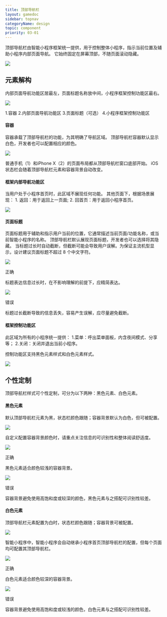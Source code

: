 ```yaml
---
title: 顶部导航栏
layout: gamedoc
sidebar: topnav
categoryName: design
topic: component
priority: 03-01
---
```


顶部导航栏由智能小程序框架统一提供，用于控制整体小程序，指示当前位置及辅助小程序内部页面导航。
它始终固定在屏幕顶部，不随页面滚动隐藏。
<div class="m-doc-custom-examples">
	<div class="m-doc-custom-examples-error ">
		<img src="/img/design/component/topnav/1.png">
	</div>
</div>

## 元素解构
内部页面导航功能区居最左，页面标题名称放中间，小程序框架控制功能区最右。
<div class="m-doc-custom-examples">
	<div class="m-doc-custom-examples-error">
		<img src="/img/design/component/topnav/2.png"><p class="m-doc-custom-examples-text">1.容器
2.内部页面导航功能区
3.页面标题（可选）
4.小程序框架控制功能区</p>
	</div>
</div>

#### 容器
容器承载了顶部导航栏的功能，为其明确了导航区域。
顶部导航栏容器默认显示白色，开发者也可以配置相应的颜色。
<div class="m-doc-custom-examples">
	<div class="m-doc-custom-examples-correct">
		<img src="/img/design/component/topnav/2-9.png"><p class="m-doc-custom-examples-text">普通手机（1）和iPhone X（2）的页面布局都从顶部导航栏窗口底部开始。
iOS状态栏会随着顶部导航栏元素和容器背景自动改变。</p>
	</div>
</div>

#### 框架内部导航功能区
<div class="m-doc-custom-text-image">
 	<div>
 		<p>当用户处于小程序首页时，此区域不展现任何功能。
 			其他页面下，根据场景展现：
1. 返回：用于返回上一页面;
2. 回首页：用于返回小程序首页。
		</p>
 	</div>
 		<div><img src="/img/design/component/topnav/3.png">
		</div>
	</div>
</div>


#### 页面标题
页面标题用于辅助和指示用户当前的位置，它通常描述当前页面/功能名称，或当前智能小程序的名称。
顶部导航栏默认展现页面标题，开发者也可以选择将其隐藏。
当标题过长时自动截断，但截断可能会导致用户误解。为保证主流机型显示，设计建议页面标题不超过 8 个中文字符。
<div class="m-doc-custom-examples">
	<div class="m-doc-custom-examples-correct">
		<img src="/img/design/component/topnav/4-1.png">
		<p class="m-doc-custom-examples-title">正确</p><p class="m-doc-custom-examples-text">标题表达信息过长时，在不影响理解的前提下，应精简表达。</p>
	</div>
	<div class="m-doc-custom-examples-error ">
		<img src="/img/design/component/topnav/4-2.png">
		<p class="m-doc-custom-examples-title">错误</p><p class="m-doc-custom-examples-text">标题过长截断导致的信息丢失，容易产生误解，应尽量避免截断。</p>
	</div>
</div>

#### 框架控制功能区
<div class="m-doc-custom-text-image">
 	<div>
 		<p>此区域为所有的小程序统一提供：
1.菜单：呼出菜单面板，内含夜间模式、分享等；
2.关闭：关闭并退出当前小程序。

控制功能区支持黑色元素样式和白色元素样式。
		</p>
 	</div>
 	<div><img src="/img/design/component/topnav/5.png">
	</div>
</div>


## 个性定制
顶部导航栏样式可个性定制，可分为以下两种：黑色元素、白色元素。

#### 黑色元素
默认顶部导航栏元素为黑，状态栏颜色跟随；容器背景默认为白色，但可被配置。
<div class="m-doc-custom-examples">
	<div class="m-doc-custom-examples-error ">
		<img src="/img/design/component/topnav/6.png">
	</div>
</div>

自定义配置容器背景颜色时，请重点关注信息的可识别性和整体阅读舒适度。
<div class="m-doc-custom-examples">
	<div class="m-doc-custom-examples-correct">
		<img src="/img/design/component/topnav/7-1.png">
		<p class="m-doc-custom-examples-title">正确</p><p class="m-doc-custom-examples-text">黑色元素适合颜色较浅的容器背景。</p>
	</div>
	<div class="m-doc-custom-examples-error ">
		<img src="/img/design/component/topnav/7-2.png">
		<p class="m-doc-custom-examples-title">错误</p><p class="m-doc-custom-examples-text">容器背景避免使用高饱和度或较深的颜色，黑色元素与之搭配可识别性较差。</p>
	</div>
</div>

#### 白色元素
顶部导航栏元素配置为白时，状态栏颜色跟随；容器背景可被配置。
<div class="m-doc-custom-examples">
	<div class="m-doc-custom-examples-correct">
		<img src="/img/design/component/topnav/8.png">
	</div>
</div>

智能小程序中，智能小程序会自动继承小程序首页顶部导航栏的配置，但每个页面均可配置其顶部导航栏。
<div class="m-doc-custom-examples">
	<div class="m-doc-custom-examples-correct">
		<img src="/img/design/component/topnav/9-1.png">
		<p class="m-doc-custom-examples-title">正确</p><p class="m-doc-custom-examples-text">白色元素适合颜色较深的容器背景。</p>
	</div>
	<div class="m-doc-custom-examples-error ">
		<img src="/img/design/component/topnav/9-2.png">
		<p class="m-doc-custom-examples-title">错误</p><p class="m-doc-custom-examples-text">容器背景避免使用高饱和度或较浅的颜色，白色元素与之搭配可识别性较差。</p>
	</div>
</div>